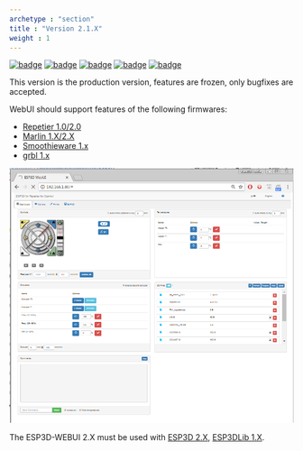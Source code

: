```yaml
---
archetype : "section"
title : "Version 2.1.X"
weight : 1
---
```


[![badge](https://img.shields.io/badge/ESP3D_WEBUI-2.X-green?style=plastic&logo=github)](https://github.com/luc-github/ESP3D-WEBUI/tree/2.1)
[![badge](https://img.shields.io/github/release/luc-github/ESP3D-WEBUI.svg?style=plastic)](https://github.com/luc-github/ESP3D-WEBUI/releases/tag/v2.1.1)
[![badge](https://img.shields.io/github/commit-activity/y/luc-github/ESP3D-WEBUI/2.1?style=plastic)](https://github.com/luc-github/ESP3D-WEBUI/tree/2.1)
[![badge](https://img.shields.io/github/last-commit/luc-github/ESP3D-WEBUI/2.1?style=plastic)](https://github.com/luc-github/ESP3D-WEBUI/tree/2.1.x)
[![badge](https://img.shields.io/discord/752822148795596940?color=blue&label=discord-esp3d&logo=discord)](https://discord.gg/Z4ujTwE)

This version is the production version, features are frozen, only bugfixes are accepted.

WebUI should support features of the following firmwares:   

* [Repetier 1.0/2.0](https://www.repetier.com/documentation/repetier-firmware/)
* [Marlin 1.X/2.X](https://marlinfw.org/)
* [Smoothieware 1.x](https://smoothieware.org/)
* [grbl 1.x](https://github.com/gnea/grbl) 

![image](showcase/full.png)


The ESP3D-WEBUI 2.X must be used with [ESP3D 2.X](/ESP3D/Version_2.X), [ESP3DLib 1.X](/ESP3DLib/Version_1.x/).
